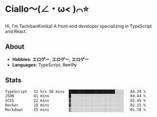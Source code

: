 # Ciallo～(∠・ω< )⌒⭐️

Hi, I'm TachibanKimika! A front-end developer specializing in TypeScript and React.

## About
- **Hobbies:** **エロゲー**, **エロゲー**, **エロゲー**
- **Languages:** TypeScript, ~~Ren’Py~~

## Stats
<!--START_SECTION:waka-->

```txt
TypeScript   12 hrs 58 mins  █████████████████████░░░░   84.29 %
JSON         41 mins         █░░░░░░░░░░░░░░░░░░░░░░░░   04.44 %
SCSS         22 mins         ▓░░░░░░░░░░░░░░░░░░░░░░░░   02.45 %
Docker       19 mins         ▓░░░░░░░░░░░░░░░░░░░░░░░░   02.15 %
Markdown     15 mins         ▒░░░░░░░░░░░░░░░░░░░░░░░░   01.70 %
```

<!--END_SECTION:waka-->

<!-- ![Metrics](https://metrics.lecoq.io/TachibanaKimika?template=classic&base.activity=0&base.community=0&base.repositories=0&languages=1&isocalendar=1&isocalendar.duration=half-year&languages.limit=8&languages.sections=most-used&languages.colors=github&languages.threshold=0%25&languages.indepth=false&languages.recent.load=300&languages.recent.days=14&config.timezone=Asia%2FShanghai)
 -->

